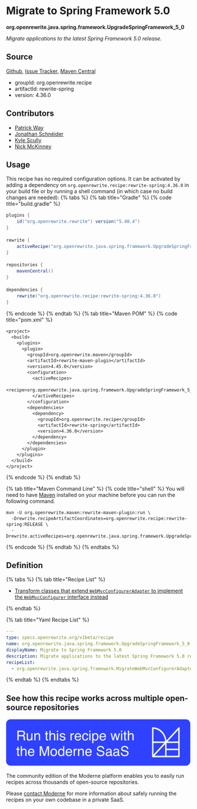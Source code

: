 # Migrate to Spring Framework 5.0

**org.openrewrite.java.spring.framework.UpgradeSpringFramework\_5\_0**

_Migrate applications to the latest Spring Framework 5.0 release._

## Source

[Github](https://github.com/openrewrite/rewrite-spring/blob/main/src/main/resources/META-INF/rewrite/spring-framework-50.yml), [Issue Tracker](https://github.com/openrewrite/rewrite-spring/issues), [Maven Central](https://central.sonatype.com/artifact/org.openrewrite.recipe/rewrite-spring/4.36.0/jar)

* groupId: org.openrewrite.recipe
* artifactId: rewrite-spring
* version: 4.36.0

## Contributors
* [Patrick Way](pway99@users.noreply.github.com)
* [Jonathan Schnéider](jkschneider@gmail.com)
* [Kyle Scully](scullykns@gmail.com)
* [Nick McKinney](mckinneynichoals@gmail.com)


## Usage

This recipe has no required configuration options. It can be activated by adding a dependency on `org.openrewrite.recipe:rewrite-spring:4.36.0` in your build file or by running a shell command (in which case no build changes are needed): 
{% tabs %}
{% tab title="Gradle" %}
{% code title="build.gradle" %}
```groovy
plugins {
    id("org.openrewrite.rewrite") version("5.40.4")
}

rewrite {
    activeRecipe("org.openrewrite.java.spring.framework.UpgradeSpringFramework_5_0")
}

repositories {
    mavenCentral()
}

dependencies {
    rewrite("org.openrewrite.recipe:rewrite-spring:4.36.0")
}
```
{% endcode %}
{% endtab %}
{% tab title="Maven POM" %}
{% code title="pom.xml" %}
```markup
<project>
  <build>
    <plugins>
      <plugin>
        <groupId>org.openrewrite.maven</groupId>
        <artifactId>rewrite-maven-plugin</artifactId>
        <version>4.45.0</version>
        <configuration>
          <activeRecipes>
            <recipe>org.openrewrite.java.spring.framework.UpgradeSpringFramework_5_0</recipe>
          </activeRecipes>
        </configuration>
        <dependencies>
          <dependency>
            <groupId>org.openrewrite.recipe</groupId>
            <artifactId>rewrite-spring</artifactId>
            <version>4.36.0</version>
          </dependency>
        </dependencies>
      </plugin>
    </plugins>
  </build>
</project>
```
{% endcode %}
{% endtab %}

{% tab title="Maven Command Line" %}
{% code title="shell" %}
You will need to have [Maven](https://maven.apache.org/download.cgi) installed on your machine before you can run the following command.

```shell
mvn -U org.openrewrite.maven:rewrite-maven-plugin:run \
  -Drewrite.recipeArtifactCoordinates=org.openrewrite.recipe:rewrite-spring:RELEASE \
  -Drewrite.activeRecipes=org.openrewrite.java.spring.framework.UpgradeSpringFramework_5_0
```
{% endcode %}
{% endtab %}
{% endtabs %}

## Definition

{% tabs %}
{% tab title="Recipe List" %}
* [Transform classes that extend `WebMvcConfigurerAdapter` to implement the `WebMvcConfigurer` interface instead](../../../java/spring/framework/migratewebmvcconfigureradapter.md)

{% endtab %}

{% tab title="Yaml Recipe List" %}
```yaml
---
type: specs.openrewrite.org/v1beta/recipe
name: org.openrewrite.java.spring.framework.UpgradeSpringFramework_5_0
displayName: Migrate to Spring Framework 5.0
description: Migrate applications to the latest Spring Framework 5.0 release.
recipeList:
  - org.openrewrite.java.spring.framework.MigrateWebMvcConfigurerAdapter

```
{% endtab %}
{% endtabs %}

## See how this recipe works across multiple open-source repositories

[![Moderne Link Image](/.gitbook/assets/ModerneRecipeButton.png)](https://public.moderne.io/recipes/org.openrewrite.java.spring.framework.UpgradeSpringFramework_5_0)

The community edition of the Moderne platform enables you to easily run recipes across thousands of open-source repositories.

Please [contact Moderne](https://moderne.io/product) for more information about safely running the recipes on your own codebase in a private SaaS.
